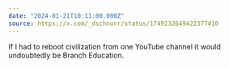 ```yaml
---
date: "2024-01-21T10:11:00.000Z"
source: https://x.com/_dschnurr/status/1749132649422377410
---
```


If I had to reboot civilization from one YouTube channel it would undoubtedly be Branch Education.